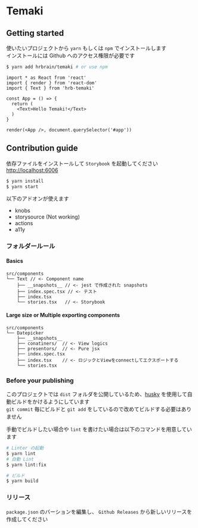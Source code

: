 Temaki
===

## Getting started 

使いたいプロジェクトから `yarn` もしくは `npm` でインストールします   
インストールには Github へのアクセス権限が必要です

```bash
$ yarn add hrbrain/temaki # or use npm
```

```tsx
import * as React from 'react'
import { render } from 'react-dom'
import { Text } from 'hrb-temaki'

const App = () => {
  return (
    <Text>Hello Temaki!</Text>
  )
}

render(<App />, document.querySelector('#app'))
```

## Contribution guide

依存ファイルをインストールして `Storybook` を起動してください [http://localhost:6006](http://localhost:6006)

```bash
$ yarn install
$ yarn start 
```

以下のアドオンが使えます
- knobs
- storysource (Not working)
- actions
- a11y

### フォルダールール 
#### Basics
```
src/components
└── Text // <- Component name
    ├── __snapshots__ // <- jest で作成された snapshots 
    ├── index.spec.tsx // <- テスト 
    ├── index.tsx             
    └── stories.tsx   // <- Storybook 
```

#### Large size or Multiple exporting components
```
src/components
└── Datepicker
    ├── __snapshots__ 
    ├── conatiners/  // <- View logics 
    ├── presentors/  // <- Pure jsx
    ├── index.spec.tsx 
    ├── index.tsx    // <- ロジックとViewをconnectしてエクスポートする 
    └── stories.tsx
```

### Before your publishing

このプロジェクトでは `dist` フォルダを公開しているため、[husky](https://github.com/typicode/husky) を使用して自動ビルドをかけるようにしています   
`git commit` 毎にビルドと `git add` をしているので改めてビルドする必要はありません   

手動でビルドしたい場合や `lint` を書けたい場合は以下のコマンドを用意しています

```bash
# Linter の起動
$ yarn lint
# 自動 Lint
$ yarn lint:fix

# ビルド
$ yarn build
```

### リリース

`package.json` のバーションを編集し、 `Github Releases` から新しいリリースを作成してください
